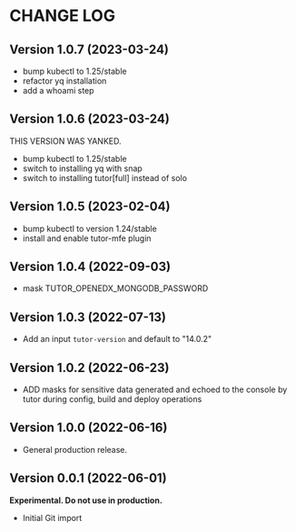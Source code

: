 # CHANGE LOG

## Version 1.0.7 (2023-03-24)

- bump kubectl to 1.25/stable
- refactor yq installation
- add a whoami step

## Version 1.0.6 (2023-03-24)

THIS VERSION WAS YANKED.

- bump kubectl to 1.25/stable
- switch to installing yq with snap
- switch to installing tutor[full] instead of solo

## Version 1.0.5 (2023-02-04)

- bump kubectl to version 1.24/stable
- install and enable tutor-mfe plugin

## Version 1.0.4 (2022-09-03)

- mask TUTOR_OPENEDX_MONGODB_PASSWORD

## Version 1.0.3 (2022-07-13)

- Add an input `tutor-version` and default to "14.0.2"

## Version 1.0.2 (2022-06-23)

- ADD masks for sensitive data generated and echoed to the console by tutor during config, build and deploy operations

## Version 1.0.0 (2022-06-16)

- General production release.

## Version 0.0.1 (2022-06-01)

**Experimental. Do not use in production.**

- Initial Git import
